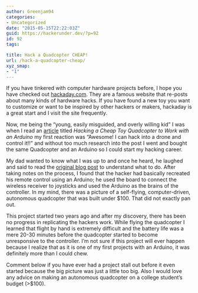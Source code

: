 ```yaml
---
author: Greenjam94
categories:
- Uncategorized
date: "2015-05-15T22:22:03Z"
guid: https://hackerunder.dev/?p=92
id: 92
tags:

title: Hack a Quadcopter CHEAP!
url: /hack-a-quadcopter-cheap/
xyz_smap:
- "1"
---
```


If you have tinkered with computer hardware projects before, I hope you have checked out [hackaday.com](http://www.hackaday.com). They are a famous website that re-posts about many kinds of hardware hacks. If you have found a new toy you want to customize or want to be inspired by other hackers or makers, hackaday is a great start and I visit the site frequently.

Now, me being the “young, easily misguided, and overly willing kid” I was when I read an [article](http://hackaday.com/2013/11/19/hacking-a-cheap-toy-quadcopter-to-work-with-arduino/) titled *Hacking a Cheap Toy Quadcopter to Work with an Arduino* my first reaction was “Awesome! I can hack into a drone and control it!!” and without too much research into the post I went and bought the same Quadcopter and an Arduino so I could start my hacking career.

My dad wanted to know what I was up to and once he heard, he laughed and said to read the [original blog post](http://dzlsevilgeniuslair.blogspot.dk/2013/11/more-toy-quadcopter-hacking.html) to understand what to do. After taking notes on the process, I found that the hacker had basically recreated his remote control using an Arduino; he used the board to connect the wireless receiver to joysticks and used the Arduino as the brains of the controller. In my mind, there was a picture of a self-flying, computer-driven, autonomous quadcopter that was built under $100. That did not exactly pan out.

This project started two years ago and after my discovery, there has been no progress in replicating the hackers work. While flying the quadcopter I learned that flight by hand is extremely difficult and the battery life was a mere 20-30 minutes before the quadcopter started to become unresponsive to the controller. I’m not sure if this project will ever happen because I realize that as it is one of my first projects with an Arduino, it was definitely more than I could chew.

Comment below if you have ever had a project stall out before it even started because the big picture was just a little too big. Also I would love any advice on making an autonomous quadcopter on a college student’s budget (&gt;$100).